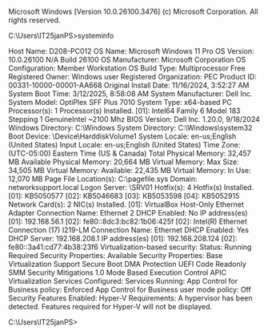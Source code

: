 Microsoft Windows [Version 10.0.26100.3476]
(c) Microsoft Corporation. All rights reserved.

C:\Users\IT25janPS>systeminfo

Host Name:                     D208-PC012
OS Name:                       Microsoft Windows 11 Pro
OS Version:                    10.0.26100 N/A Build 26100
OS Manufacturer:               Microsoft Corporation
OS Configuration:              Member Workstation
OS Build Type:                 Multiprocessor Free
Registered Owner:              Windows user
Registered Organization:       PEC
Product ID:                    00331-10000-00001-AA668
Original Install Date:         11/16/2024, 3:52:27 AM
System Boot Time:              3/12/2025, 8:58:08 AM
System Manufacturer:           Dell Inc.
System Model:                  OptiPlex SFF Plus 7010
System Type:                   x64-based PC
Processor(s):                  1 Processor(s) Installed.
                               [01]: Intel64 Family 6 Model 183 Stepping 1 GenuineIntel ~2100 Mhz
BIOS Version:                  Dell Inc. 1.20.0, 9/18/2024
Windows Directory:             C:\Windows
System Directory:              C:\Windows\system32
Boot Device:                   \Device\HarddiskVolume1
System Locale:                 en-us;English (United States)
Input Locale:                  en-us;English (United States)
Time Zone:                     (UTC-05:00) Eastern Time (US & Canada)
Total Physical Memory:         32,457 MB
Available Physical Memory:     20,664 MB
Virtual Memory: Max Size:      34,505 MB
Virtual Memory: Available:     22,435 MB
Virtual Memory: In Use:        12,070 MB
Page File Location(s):         C:\pagefile.sys
Domain:                        networksupport.local
Logon Server:                  \\SRV01
Hotfix(s):                     4 Hotfix(s) Installed.
                               [01]: KB5050577
                               [02]: KB5046683
                               [03]: KB5053598
                               [04]: KB5052915
Network Card(s):               2 NIC(s) Installed.
                               [01]: VirtualBox Host-Only Ethernet Adapter
                                     Connection Name: Ethernet 2
                                     DHCP Enabled:    No
                                     IP address(es)
                                     [01]: 192.168.56.1
                                     [02]: fe80::8dc3:bc82:1b06:425f
                               [02]: Intel(R) Ethernet Connection (17) I219-LM
                                     Connection Name: Ethernet
                                     DHCP Enabled:    Yes
                                     DHCP Server:     192.168.208.1
                                     IP address(es)
                                     [01]: 192.168.208.124
                                     [02]: fe80::3a41:cd77:4b38:23f6
Virtualization-based security: Status: Running
                               Required Security Properties:
                               Available Security Properties:
                                     Base Virtualization Support
                                     Secure Boot
                                     DMA Protection
                                     UEFI Code Readonly
                                     SMM Security Mitigations 1.0
                                     Mode Based Execution Control
                                     APIC Virtualization
                               Services Configured:
                               Services Running:
                               App Control for Business policy: Enforced
                               App Control for Business user mode policy: Off
                               Security Features Enabled:
Hyper-V Requirements:          A hypervisor has been detected. Features required for Hyper-V will not be displayed.

C:\Users\IT25janPS>
